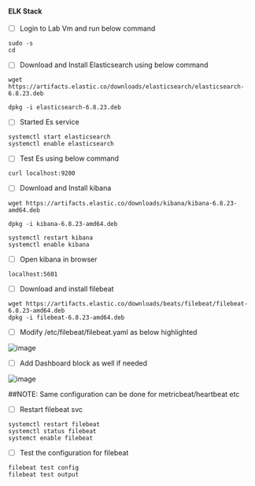 #### ELK Stack

- [ ] Login to Lab Vm  and run below command

```
sudo -s
cd
```

- [ ] Download and Install Elasticsearch using below command

```
wget https://artifacts.elastic.co/downloads/elasticsearch/elasticsearch-6.8.23.deb

dpkg -i elasticsearch-6.8.23.deb

```
 - [ ] Started Es service

```
systemctl start elasticsearch
systemctl enable elasticsearch
```
- [ ] Test Es using below command

```
curl localhost:9200
```
- [ ] Download and Install kibana 

```
wget https://artifacts.elastic.co/downloads/kibana/kibana-6.8.23-amd64.deb

dpkg -i kibana-6.8.23-amd64.deb

systemctl restart kibana
systemctl enable kibana 
```
- [ ] Open kibana in browser

```
localhost:5601
```


- [ ] Download and install filebeat

```
wget https://artifacts.elastic.co/downloads/beats/filebeat/filebeat-6.8.23-amd64.deb
dpkg -i filebeat-6.8.23-amd64.deb
```
- [ ] Modify /etc/filebeat/filebeat.yaml as below highlighted 

![image](https://user-images.githubusercontent.com/120269399/234763413-ec9a36cd-4835-4b63-b9be-1e78cca22900.png)

- [ ]  Add Dashboard block as well if needed 

![image](https://user-images.githubusercontent.com/120269399/234763696-ab868776-b64d-4cf3-bb64-e0fa8cb5dab9.png)


##NOTE: Same configuration can be done for metricbeat/heartbeat etc


- [ ] Restart filebeat svc

```
systemctl restart filebeat
systemctl status filebeat
systemct enable filebeat
```

- [ ] Test the configuration for filebeat

```
filebeat test config
filebeat test output
```

 
